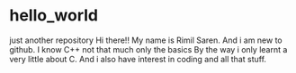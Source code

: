 # hello_world
just another repository
Hi there!!
My name is Rimil Saren. And i am new to github.
I know C++ not that much only the basics
By the way i only learnt a very little about C.
And i also have interest in coding and all that stuff.
